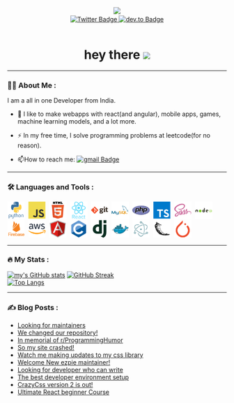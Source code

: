 <div id="header" align="center">
  <img src="https://user-images.githubusercontent.com/104765117/194759558-17dc6b7e-759c-43fb-b0a6-6606fe9a49c3.png" width="200"/>
</div>
<div id="badges" align="center">
  <a href="https://twitter.com/EzpieCo">
    <img src="https://img.shields.io/badge/Twiiter-blue?style=for-the-badge&logo=twitter&logoColor=white" alt="Twitter Badge"/>
  </a>
  <a href="https://dev.to/ezpieco">
    <img src="https://img.shields.io/badge/dev.to-black?style=for-the-badge&logo=dev.to&logoColor=white" alt="dev.to Badge"/>
  </a>
</div>
<div align="center">
  <img src="https://komarev.com/ghpvc/?username=ishaan010&style=flat-square&color=blue" alt=""/>
</div>
<div align="center">
  <h1>
    hey there
    <img src="https://media.giphy.com/media/hvRJCLFzcasrR4ia7z/giphy.gif" width="30px"/>
  </h1>
</div>

---

### :technologist: About Me :
I am a all in one Developer from India.

- :telescope: I like to make webapps with react(and angular), mobile apps, games, machine learning models, and a lot more.

- :zap: In my free time, I solve programming problems at leetcode(for no reason).

- :mailbox:How to reach me: [![gmail Badge](https://img.shields.io/badge/-Gmail-white?style=flat&logo=Gmail&logoColor=red)](https://mail.google.com/mail/u/0/#inbox?compose=VpCqJZNgsxKtkBZBfFmzqBqhNtPFmWJkzGkCPDbQNZXMWdCbkXSgNxTjBPHzDcHWkSZbFQv)

---

### :hammer_and_wrench: Languages and Tools :
<div>
  <img src="https://github.com/devicons/devicon/blob/master/icons/python/python-original-wordmark.svg" width="40">&nbsp;
  <img src="https://github.com/devicons/devicon/blob/master/icons/javascript/javascript-original.svg" width="40">&nbsp;
  <img src="https://github.com/devicons/devicon/blob/master/icons/html5/html5-original-wordmark.svg" width="40">&nbsp;
  <img src="https://github.com/devicons/devicon/blob/master/icons/react/react-original-wordmark.svg" width="40">&nbsp;
  <img src="https://github.com/devicons/devicon/blob/master/icons/git/git-original-wordmark.svg" width="40">&nbsp;
  <img src="https://github.com/devicons/devicon/blob/master/icons/mysql/mysql-original-wordmark.svg" width="40">&nbsp;
  <img src="https://github.com/devicons/devicon/blob/master/icons/php/php-original.svg" width="40">&nbsp;
  <img src="https://github.com/devicons/devicon/blob/master/icons/typescript/typescript-original.svg" width="40">&nbsp;
  <img src="https://github.com/devicons/devicon/blob/master/icons/sass/sass-original.svg" width="40">&nbsp;
  <img src="https://github.com/devicons/devicon/blob/master/icons/nodejs/nodejs-original-wordmark.svg" width="40">&nbsp;
  <img src="https://github.com/devicons/devicon/blob/master/icons/firebase/firebase-plain-wordmark.svg" width="40">&nbsp;
  <img src="https://github.com/devicons/devicon/blob/master/icons/amazonwebservices/amazonwebservices-original-wordmark.svg" width="40">&nbsp;
  <img src="https://github.com/devicons/devicon/blob/master/icons/angularjs/angularjs-original.svg" width="40">&nbsp;
  <img src="https://github.com/devicons/devicon/blob/master/icons/c/c-original.svg" width="40">&nbsp;
  <img src="https://github.com/devicons/devicon/blob/master/icons/django/django-plain.svg" width="40">&nbsp;
  <img src="https://github.com/devicons/devicon/blob/master/icons/docker/docker-original.svg" width="40">&nbsp;
  <img src="https://github.com/devicons/devicon/blob/master/icons/electron/electron-original.svg" width="40">&nbsp;
  <img src="https://github.com/devicons/devicon/blob/master/icons/flask/flask-original.svg" width="40">&nbsp;
  <img src="https://github.com/devicons/devicon/blob/master/icons/pytorch/pytorch-original.svg" width="40">&nbsp;
</div>

---

### :fire: My Stats :
[![my's GitHub stats](https://github-readme-stats.vercel.app/api?username=ezpieco)](https://github.com/anuraghazra/github-readme-stats)
[![GitHub Streak](http://github-readme-streak-stats.herokuapp.com?user=ezpieco&theme=dark)](https://git.io/streak-stats) <br>
[![Top Langs](https://github-readme-stats.vercel.app/api/top-langs/?username=ezpieco&layout=compact&theme=vision-friendly-dark)](https://github.com/anuraghazra/github-readme-stats)

---

### :writing_hand: Blog Posts :
<!-- BLOG-POST-LIST:START -->
- [Looking for maintainers](https://dev.to/ezpie/looking-for-maintainers-gi6)
- [We changed our repository!](https://dev.to/ezpieco/we-changed-our-repository-5bom)
- [In memorial of r/ProgrammingHumor](https://dev.to/ezpieco/in-memorial-of-rprogramminghumor-p44)
- [So my site crashed!](https://dev.to/ezpieco/so-my-site-crashed-210f)
- [Watch me making updates to my css library](https://dev.to/ezpieco/watch-me-making-updates-to-my-css-library-2iop)
- [Welcome New ezpie maintainer!](https://dev.to/ezpieco/welcome-new-ezpie-maintainer-554o)
- [Looking for developer who can write](https://dev.to/ezpieco/looking-for-developer-who-can-write-3kib)
- [The best developer environment setup](https://dev.to/ezpieco/the-best-developer-environment-setup-3jc0)
- [CrazyCss version 2 is out!](https://dev.to/ezpieco/crazycss-version-2-is-out-16ma)
- [Ultimate React beginner Course](https://dev.to/ezpieco/ultimate-react-beginner-course-33fb)
<!-- BLOG-POST-LIST:END -->
